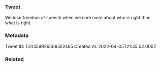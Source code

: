 ### Tweet
We lose freedom of speech when we care more about who is right than what is right.

### Metadata
Tweet ID: 1511459926509502465
Created At: 2022-04-05T21:45:02.000Z

### Related


